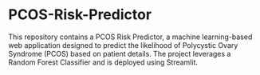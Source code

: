 # PCOS-Risk-Predictor
This repository contains a PCOS Risk Predictor, a machine learning-based web application designed to predict the likelihood of Polycystic Ovary Syndrome (PCOS) based on patient details. The project leverages a Random Forest Classifier and is deployed using Streamlit.
